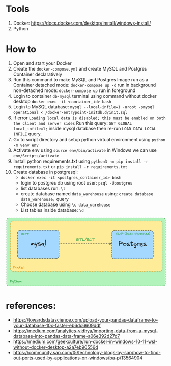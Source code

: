 # Tools
1. Docker: https://docs.docker.com/desktop/install/windows-install/
2. Python

# How to
1. Open and start your Docker
2. Create the `docker-compose.yml` and create MySQL and Postgres Container declaratively
3. Run this command to make MySQL and Postgres Image run as a Container
    detached mode: `docker-compose up -d` run in background
    non-detached mode: `docker-compose up` run in foreground
4. Login to container `db-mysql` terminal using command without docker desktop `docker exec -it <container_id> bash`
5. Login to MySQL database: `mysql --local-infile=1 -uroot -pmysql operational < /docker-entrypoint-initdb.d/init.sql`
6. If error `Loading local data is disabled; this must be enabled on both the client and server sides` Run this query: `SET GLOBAL local_infile=1;` inside mysql database then re-run `LOAD DATA LOCAL INFILE` query.
7. Go to script directory and setup python virtual environment using `python -m venv env`
8. Activate env using `source env/bin/activate` in Windows we can use `env/Scripts/activate`
9. Install python requirements.txt using `python3 -m pip install -r requirements.txt` or `pip install -r requirements.txt`
10. Create database in postgresql:
    - `docker exec -it <postgres_container_id> bash`
    - login to postgres db using root user: `psql -Upostgres`
    - list databases run: `\l`
    - create database named `data_warehouse` using: `create database data_warehouse;` query
    - Choose database using `\c data_warehouse`
    - List tables inside database: `\d`


![Alt text](image.png)

# references:
- https://towardsdatascience.com/upload-your-pandas-dataframe-to-your-database-10x-faster-eb6dc6609ddf
- https://medium.com/analytics-vidhya/importing-data-from-a-mysql-database-into-pandas-data-frame-a06e392d27d7
- https://medium.com/geekculture/run-docker-in-windows-10-11-wsl-without-docker-desktop-a2a7eb90556d
- https://community.sap.com/t5/technology-blogs-by-sap/how-to-find-out-ports-used-by-applications-on-windows/ba-p/13564904
